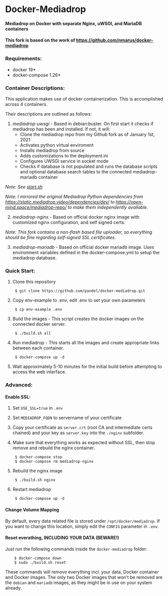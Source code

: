 # Docker-Mediadrop
#### Mediadrop on Docker with separate Nginx, uWSGI, and MariaDB containers

#### This fork is based on the work of https://github.com/nmarus/docker-mediadrop

### Requirements:

- docker 19*
- docker-compose 1.26*

### Container Descriptions:
This application makes use of docker containerization. This is accomplished across 4 containers.

Their descriptions are outlined as follows:

1. *mediadrop-uwsgi* - Based in debian:buster. On first start it checks if mediadrop has been and installed. If not, it will:
    * Clone the mediadrop repo from my Github fork as of January 1st, 2021
    * Activates python virtual enviroment
    * Installs mediadrop from source
    * Adds customizations to the deployment.ini
    * Configures UWSGI service in socket mode
    * Checks if database is not populated and runs the database scripts and optional database search tables to the connected mediadrop-mariadb container

*Note: See [start.sh](https://github.com/pandel/docker-mediadrop/blob/master/uwsgi/start.sh)*

*Note: I mirrored the original Mediadrop Python dependencies from https://static.mediadrop.video/dependencies/dev/ to https://open-mind.space/mediadrop-repo/ to make them independently available.*

2. *mediadrop-nginx* - Based on official docker nginx image with customized nginx configuration, and self signed certs.

*Note: This fork contains a non-flash based file uploader, so everything should be fine regarding self-signed SSL certificates.*

3. *mediadrop-mariadb* - Based on official docker mariadb image. Uses environment variables defined in the docker-compose.yml to setup the mediadrop database.

### Quick Start:

1. Clone this repository

        $ git clone https://github.com/pandel/docker-mediadrop.git

2. Copy env-example to .env, edit .env to set your own parameters

        $ cp env-example .env

3. Build the images - This script creates the docker images on the connected docker server.

        $ ./build.sh all

4. Run mediadrop - This starts all the images and create appropriate links between each container.

        $ docker-compose up -d

5. Wait approximately 5-10 minutes for the initial build before attempting to access the web interface.

### Advanced:

#### Enable SSL:

1. Set `USE_SSL=true` in `.env`

2. Set `MEDIADROP_FQDN` to servername of your certificate

2. Copy your certificate as `server.crt` (root CA and intermediate certs chained) and your key as `server.key` into the `./nginx` subfolder.

3. Make sure that everything works as expected without SSL, then stop remove and rebuild the nginx container.

        $ docker-compose stop
        $ docker-compose rm mediadrop-nginx

4. Rebuild the nginx image

        $ ./build.sh nginx

5. Restart mediadrop

        $ docker-compose up -d

#### Change Volume Mapping

By default, every data related file is stored under `/opt/docker/mediadrop`. If you want to change this location, simply edit the `CONFIG` parameter in `.env`.

#### Reset everathing, INCLUDING YOUR DATA (BEWARE!)

Just run the following commands inside the `docker-mediadrop` folder:

        $ docker-compose down
        $ sudo ./build.sh reset
        
These commands will remove everything incl. your data, Docker container and Docker images. The only two Docker images that won't be removed are the `debian` and `mariadb` images, as they might be in use on your system already.
